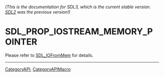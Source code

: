 ###### (This is the documentation for SDL3, which is the current stable version. [SDL2](https://wiki.libsdl.org/SDL2/) was the previous version!)
# SDL_PROP_IOSTREAM_MEMORY_POINTER

Please refer to [SDL_IOFromMem](SDL_IOFromMem) for details.

----
[CategoryAPI](CategoryAPI), [CategoryAPIMacro](CategoryAPIMacro)

